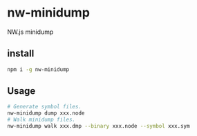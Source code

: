 # nw-minidump

NW.js minidump

## install

```bash
npm i -g nw-minidump
```

## Usage

```bash
# Generate symbol files.
nw-minidump dump xxx.node
# Walk minidump files.
nw-minidump walk xxx.dmp --binary xxx.node --symbol xxx.sym
```